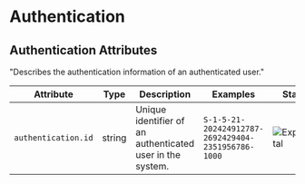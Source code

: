 <!--- Hugo front matter used to generate the website version of this page:
--->

<!-- NOTE: THIS FILE IS AUTOGENERATED. DO NOT EDIT BY HAND. -->
<!-- see templates/registry/markdown/attribute_namespace.md.j2 -->

# Authentication

## Authentication Attributes

"Describes the authentication information of an authenticated user."

| Attribute           | Type   | Description                                               | Examples                                           | Stability                                                        |
| ------------------- | ------ | --------------------------------------------------------- | -------------------------------------------------- | ---------------------------------------------------------------- |
| `authentication.id` | string | Unique identifier of an authenticated user in the system. | `S-1-5-21-202424912787-2692429404-2351956786-1000` | ![Experimental](https://img.shields.io/badge/-experimental-blue) |
